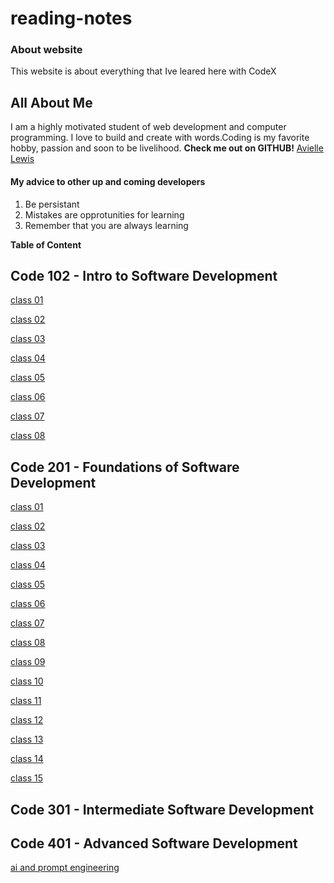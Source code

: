 # reading-notes

### About website

This website is about everything that Ive leared here with CodeX

## All About Me

I am a highly motivated student of web development and computer programming. I love to build and create with words.Coding is my favorite hobby, passion and soon to be livelihood.
**Check me out on GITHUB!** [Avielle Lewis](https://github.com/aviselanj)

#### My advice to other up and  coming developers

1. Be persistant
2. Mistakes are opprotunities for learning
3. Remember that you are always learning

**Table of Content**

## Code 102 - Intro to Software Development

[class 01](code-102/class-01.md)

[class 02](code-102/class-02.md)

[class 03](code-102/class-03.md)

[class 04](code-102/class-04.html)

[class 05](code-102/class-05.md)

[class 06](code-102/class-06.md)

[class 07](code-102/class-07.md)

[class 08](code-102/class-08.md)

## Code 201 - Foundations of Software Development

[class 01](code-201/class-01.md)

[class 02](code-201/class-02.md)

[class 03](code-201/class-03.md)

[class 04](code-201/class-04.md)

[class 05](code-201/class-05.md)

[class 06](code-201/class-06.md)

[class 07](code-201/class-07.md)

[class 08](code-201/class-08.md)

[class 09](code-201/class-09.md)

[class 10](code-201/class-10.md)

[class 11](code-201/class-11.md)

[class 12](code-201/class-12.md)

[class 13](code-201/class-13.md)

[class 14](code-201/class-14.md)

[class 15](code-201/class-15.md)

## Code 301 - Intermediate Software Development

## Code 401 - Advanced Software Development

[ai and prompt engineering](promt-engineering.md)
